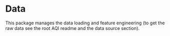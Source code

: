 # Data

This package manages the data loading and feature engineering (to get the raw data see the root AQI readme and the data source section).

